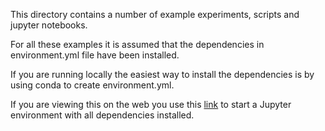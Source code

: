 This directory contains a number of example experiments, scripts and jupyter notebooks.

For all these examples it is assumed that the dependencies in environment.yml file have been installed.

If you are running locally the easiest way to install the dependencies is by using conda to create environment.yml.

If you are viewing this on the web you use this [link](https://mybinder.org/v2/gh/VowpalWabbit/Coba/HEAD?filepath=examples/notebooks) to start a Jupyter environment with all dependencies installed.
